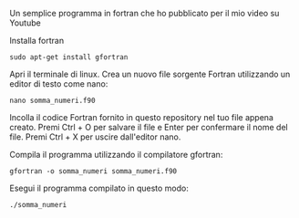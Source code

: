 Un semplice programma in fortran che ho pubblicato per il mio video su Youtube

Installa fortran

```plaintext
sudo apt-get install gfortran
```
Apri il terminale di linux.
Crea un nuovo file sorgente Fortran utilizzando un editor di testo come nano:
```plaintext
nano somma_numeri.f90
```
Incolla il codice Fortran fornito in questo repository nel tuo file appena creato.
Premi Ctrl + O per salvare il file e Enter per confermare il nome del file.
Premi Ctrl + X per uscire dall'editor nano.

Compila il programma utilizzando il compilatore gfortran:
```plaintext
gfortran -o somma_numeri somma_numeri.f90
```
Esegui il programma compilato in questo modo:
```plaintext
./somma_numeri
```
